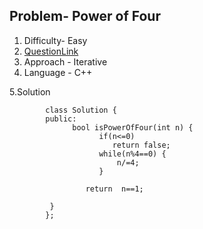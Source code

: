 ## Problem-  Power of Four
1. Difficulty- Easy 
2. [QuestionLink](https://leetcode.com/problems/power-of-four/)
3. Approach -  Iterative
4. Language - C++


5.Solution
       


            class Solution {
            public:
                  bool isPowerOfFour(int n) {
                        if(n<=0)
                           return false;
                        while(n%4==0) {
                            n/=4;
                        }

                     return  n==1;
    
             }
            };  
 
   
      
        